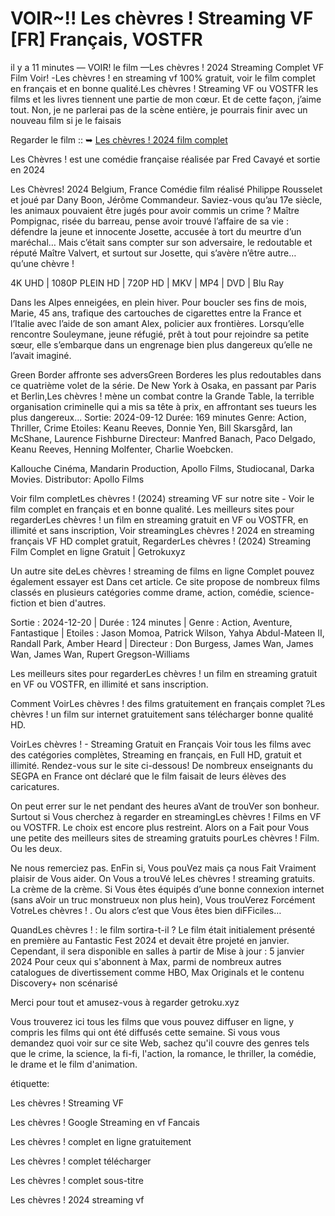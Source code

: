 # VOIR~!! Les chèvres ! Streaming VF [FR] Français, VOSTFR

il y a 11 minutes — VOIR! le film —Les chèvres ! 2024 Streaming Complet VF Film Voir! -Les chèvres ! en streaming vf 100% gratuit, voir le film complet en français et en bonne qualité.Les chèvres ! Streaming VF ou VOSTFR les films et les livres tiennent une partie de mon cœur. Et de cette façon, j’aime tout. Non, je ne parlerai pas de la scène entière, je pourrais finir avec un nouveau film si je le faisais

Regarder le film :: ➥ [Les chèvres ! 2024 film complet](https://getroku.xyz/fr/1047227/this-is-the-goat.html)

Les Chèvres ! est une comédie française réalisée par Fred Cavayé et sortie en 2024

Les Chèvres! 2024 Belgium, France Comédie film réalisé Philippe Rousselet et joué par Dany Boon, Jérôme Commandeur. Saviez-vous qu’au 17e siècle, les animaux pouvaient être jugés pour avoir commis un crime ? Maître Pompignac, risée du barreau, pense avoir trouvé l’affaire de sa vie : défendre la jeune et innocente Josette, accusée à tort du meurtre d’un maréchal… Mais c’était sans compter sur son adversaire, le redoutable et réputé Maître Valvert, et surtout sur Josette, qui s’avère n’être autre… qu’une chèvre !

4K UHD | 1080P PLEIN HD | 720P HD | MKV | MP4 | DVD | Blu Ray

Dans les Alpes enneigées, en plein hiver. Pour boucler ses fins de mois, Marie, 45 ans, trafique des cartouches de cigarettes entre la France et l’Italie avec l’aide de son amant Alex, policier aux frontières. Lorsqu’elle rencontre Souleymane, jeune réfugié, prêt à tout pour rejoindre sa petite sœur, elle s’embarque dans un engrenage bien plus dangereux qu’elle ne l’avait imaginé.

Green Border affronte ses adversGreen Borderes les plus redoutables dans ce quatrième volet de la série. De New York à Osaka, en passant par Paris et Berlin,Les chèvres ! mène un combat contre la Grande Table, la terrible organisation criminelle qui a mis sa tête à prix, en affrontant ses tueurs les plus dangereux... Sortie: 2024-09-12 Durée: 169 minutes Genre: Action, Thriller, Crime Etoiles: Keanu Reeves, Donnie Yen, Bill Skarsgård, Ian McShane, Laurence Fishburne Directeur: Manfred Banach, Paco Delgado, Keanu Reeves, Henning Molfenter, Charlie Woebcken.

Kallouche Cinéma, Mandarin Production, Apollo Films, Studiocanal, Darka Movies. Distributor: Apollo Films

Voir film completLes chèvres ! (2024) streaming VF sur notre site - Voir le film complet en français et en bonne qualité. Les meilleurs sites pour regarderLes chèvres ! un film en streaming gratuit en VF ou VOSTFR, en illimité et sans inscription, Voir streamingLes chèvres ! 2024 en streaming français VF HD complet gratuit, RegarderLes chèvres ! (2024) Streaming Film Complet en ligne Gratuit | Getrokuxyz

Un autre site deLes chèvres ! streaming de films en ligne Complet pouvez également essayer est Dans cet article. Ce site propose de nombreux films classés en plusieurs catégories comme drame, action, comédie, science-fiction et bien d'autres.

Sortie : 2024-12-20 | Durée : 124 minutes | Genre : Action, Aventure, Fantastique | Etoiles : Jason Momoa, Patrick Wilson, Yahya Abdul-Mateen II, Randall Park, Amber Heard | Directeur : Don Burgess, James Wan, James Wan, James Wan, Rupert Gregson-Williams

Les meilleurs sites pour regarderLes chèvres ! un film en streaming gratuit en VF ou VOSTFR, en illimité et sans inscription.

Comment VoirLes chèvres ! des films gratuitement en français complet ?Les chèvres ! un film sur internet gratuitement sans télécharger bonne qualité HD.

VoirLes chèvres ! - Streaming Gratuit en Français Voir tous les films avec des catégories complètes, Streaming en français, en Full HD, gratuit et illimité. Rendez-vous sur le site ci-dessous! De nombreux enseignants du SEGPA en France ont déclaré que le film faisait de leurs élèves des caricatures.

On peut errer sur le net pendant des heures aVant de trouVer son bonheur. Surtout si Vous cherchez à regarder en streamingLes chèvres ! Films en VF ou VOSTFR. Le choix est encore plus restreint. Alors on a Fait pour Vous une petite des meilleurs sites de streaming gratuits pourLes chèvres ! Film. Ou les deux.

Ne nous remerciez pas. EnFin si, Vous pouVez mais ça nous Fait Vraiment plaisir de Vous aider. On Vous a trouVé leLes chèvres ! streaming gratuits. La crème de la crème. Si Vous êtes équipés d’une bonne connexion internet (sans aVoir un truc monstrueux non plus hein), Vous trouVerez Forcément VotreLes chèvres ! . Ou alors c’est que Vous êtes bien diFFiciles…

QuandLes chèvres ! : le film sortira-t-il ? Le film était initialement présenté en première au Fantastic Fest 2024 et devait être projeté en janvier. Cependant, il sera disponible en salles à partir de Mise à jour : 5 janvier 2024 Pour ceux qui s'abonnent à Max, parmi de nombreux autres catalogues de divertissement comme HBO, Max Originals et le contenu Discovery+ non scénarisé

Merci pour tout et amusez-vous à regarder getroku.xyz

Vous trouverez ici tous les films que vous pouvez diffuser en ligne, y compris les films qui ont été diffusés cette semaine. Si vous vous demandez quoi voir sur ce site Web, sachez qu'il couvre des genres tels que le crime, la science, la fi-fi, l'action, la romance, le thriller, la comédie, le drame et le film d'animation.

étiquette:

Les chèvres ! Streaming VF

Les chèvres ! Google Streaming en vf Fancais

Les chèvres ! complet en ligne gratuitement

Les chèvres ! complet télécharger

Les chèvres ! complet sous-titre

Les chèvres ! 2024 streaming vf

